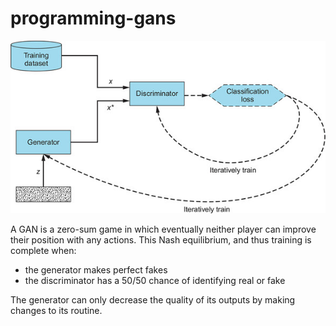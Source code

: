# programming-gans

![Gans](gan.jpg)

A GAN is a zero-sum game in which eventually neither player can improve their position with any actions. This Nash equilibrium, and thus training is complete when: 
  * the generator makes perfect fakes
  * the discriminator has a 50/50 chance of identifying real or fake

The generator can only decrease the quality of its outputs by making changes to its routine. 
